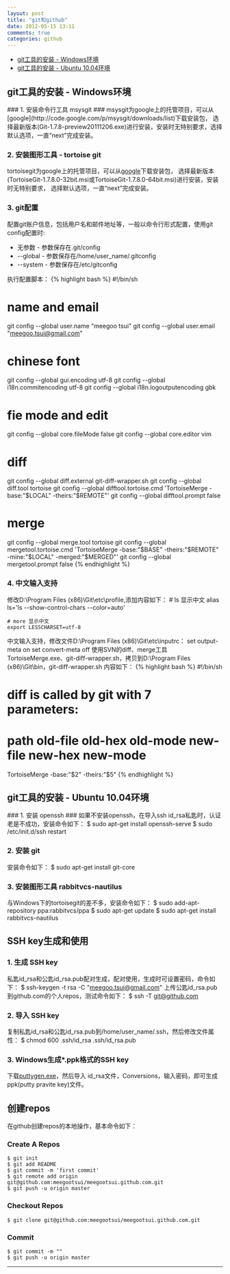 ```yaml
---
layout: post
title: "git和github"
date: 2012-05-15 13:11
comments: true
categories: github
---
```


*    [git工具的安装 - Windows环境](#windows)
*    [git工具的安装 - Ubuntu 10.04环境](#linux)

<!---
################################################################################
-->
<h2 id="windows">git工具的安装 - Windows环境</h2>
### 1. 安装命令行工具 msysgit ###
msysgit为google上的托管项目，可以从[google](http://code.google.com/p/msysgit/downloads/list)下载安装包，
选择最新版本(Git-1.7.8-preview20111206.exe)进行安装，安装时无特别要求，选择默认选项，一直“next”完成安装。

### 2. 安装图形工具 - tortoise git ###
tortoisegit为google上的托管项目，可以从[google](http://code.google.com/p/tortoisegit/downloads/list)下载安装包，
选择最新版本(TortoiseGit-1.7.8.0-32bit.msi或TortoiseGit-1.7.8.0-64bit.msi)进行安装，安装时无特别要求，
选择默认选项，一直“next”完成安装。

### 3. git配置 ###
配置git账户信息，包括用户名和邮件地址等，一般以命令行形式配置，使用git config配置时:

* 无参数   - 参数保存在.git/config
* --global - 参数保存在/home/user_name/.gitconfig
* --system - 参数保存在/etc/gitconfig

执行配置脚本：
{% highlight bash %}
#!/bin/sh

# name and email
git config --global user.name "meegoo tsui"
git config --global user.email "meegoo.tsui@gmail.com"

# chinese font
git config --global gui.encoding utf-8
git config --global i18n.commitencoding utf-8
git config --global i18n.logoutputencoding gbk

# fie mode and edit
git config --global core.fileMode false
git config --global core.editor vim

# diff
git config --global diff.external git-diff-wrapper.sh
git config --global diff.tool tortoise
git config --global difftool.tortoise.cmd 'TortoiseMerge -base:"$LOCAL" -theirs:"$REMOTE"'
git config --global difftool.prompt false

# merge
git config --global merge.tool tortoise
git config --global mergetool.tortoise.cmd 'TortoiseMerge -base:"$BASE" -theirs:"$REMOTE" -mine:"$LOCAL" -merged:"$MERGED"'
git config --global mergetool.prompt false
{% endhighlight %}

### 4. 中文输入支持 ###
修改D:\Program Files (x86)\Git\etc\profile,添加内容如下：
	# ls 显示中文
	alias ls='ls --show-control-chars --color=auto'
	
	# more 显示中文
	export LESSCHARSET=utf-8
中文输入支持，修改文件D:\Program Files (x86)\Git\etc\inputrc：
	set output-meta on
	set convert-meta off
使用SVN的diff、merge工具TortoiseMerge.exe、git-diff-wrapper.sh，拷贝到D:\Program Files (x86)\Git\bin，git-diff-wrapper.sh
内容如下：
{% highlight bash %}
#!/bin/sh

# diff is called by git with 7 parameters:
# path old-file old-hex old-mode new-file new-hex new-mode

TortoiseMerge -base:"$2" -theirs:"$5"
{% endhighlight %}

<!---
################################################################################
-->
<h2 id="linux">git工具的安装 - Ubuntu 10.04环境</h2>
### 1. 安装 openssh ###
如果不安装openssh，在导入ssh id_rsa私匙时，认证老是不成功，安装命令如下：
	$ sudo apt-get install openssh-serve
	$ sudo /etc/init.d/ssh restart

### 2. 安装 git ###
安装命令如下：
	$ sudo apt-get install git-core

### 3. 安装图形工具 rabbitvcs-nautilus ###
与Windows下的tortoisegit的差不多，安装命令如下：
	$ sudo add-apt-repository ppa:rabbitvcs/ppa
	$ sudo apt-get update
	$ sudo apt-get install rabbitvcs-nautilus

## SSH key生成和使用 ##
### 1. 生成 SSH key ###
私匙id_rsa和公匙id_rsa.pub配对生成，配对使用，生成时可设置密码，命令如下：
	$ ssh-keygen -t rsa -C "meegoo.tsui@gmail.com"
上传公匙id_rsa.pub到github.com的个人repos，测试命令如下：
	$ ssh -T git@github.com

### 2. 导入 SSH key ###
复制私匙id_rsa和公匙id_rsa.pub到/home/user_name/.ssh，然后修改文件属性：
	$ chmod 600 .ssh/id_rsa .ssh/id_rsa.pub

### 3. Windows生成*.ppk格式的SSH key ###
下载[puttygen.exe](http://www.chiark.greenend.org.uk/~sgtatham/putty/download.html)，然后导入
id_rsa文件，Conversions，输入密码，即可生成ppk(putty pravite key)文件。

## 创建repos ##
在github创建repos的本地操作，基本命令如下：
### Create A Repos ###
	$ git init
	$ git add README
	$ git commit -m 'first commit'
	$ git remote add origin git@github.com:meegootsui/meegootsui.github.com.git
	$ git push -u origin master

### Checkout Repos ###
	$ git clone git@github.com:meegootsui/meegootsui.github.com.git

### Commit ###
	$ git commit -m ""
	$ git push -u origin master

<hr />
